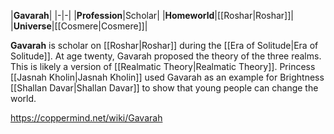 |**Gavarah**|
|-|-|
|**Profession**|Scholar|
|**Homeworld**|[[Roshar\|Roshar]]|
|**Universe**|[[Cosmere\|Cosmere]]|

**Gavarah** is scholar on [[Roshar\|Roshar]] during the [[Era of Solitude\|Era of Solitude]].
At age twenty, Gavarah proposed the theory of the three realms. This is likely a version of [[Realmatic Theory\|Realmatic Theory]]. Princess [[Jasnah Kholin\|Jasnah Kholin]] used Gavarah as an example for Brightness [[Shallan Davar\|Shallan Davar]] to show that young people can change the world.



https://coppermind.net/wiki/Gavarah